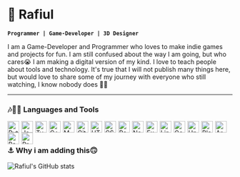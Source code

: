# 🎃 Rafiul

**`Programmer | Game-Developer | 3D Designer`**

I am a Game-Developer and Programmer who loves to make indie games and projects for fun. I am still confused about the way I am going, but who cares😭 I am making a digital version of my kind. I love to teach people about tools and technology. It's true that I will not publish many things here, but would love to share some of my journey with everyone who still watching, I know nobody does 🏴‍☠️

---

### 🎶🤷‍♂️ Languages and Tools


<img align="left" alt="Python" width="26px" style="padding-right:2px; " src="https://cdn.jsdelivr.net/gh/devicons/devicon/icons/python/python-plain.svg" />
<img align="left" alt="JavaScript" width="26px" style="padding-right:2px;" src="https://cdn.jsdelivr.net/gh/devicons/devicon/icons/javascript/javascript-plain.svg" />
<img align="left" alt="TypeScript" width="26px" style="padding-right:2px;" src="https://cdn.jsdelivr.net/gh/devicons/devicon/icons/typescript/typescript-plain.svg" />
<img align="left" alt="C++" width="26px" style="padding-right:2px;" src="https://cdn.jsdelivr.net/gh/devicons/devicon/icons/cplusplus/cplusplus-line.svg" />
<img align="left" alt="MATLAB" width="26px" style="padding-right:2px;" src="https://cdn.jsdelivr.net/gh/devicons/devicon/icons/matlab/matlab-original.svg" />
<img align="left" alt="Git" width="26px" style="padding-right:2px;" src="https://cdn.jsdelivr.net/gh/devicons/devicon/icons/git/git-original.svg" />
<img align="left" alt="HTML" width="26px" style="padding-right:2px;" src="https://cdn.jsdelivr.net/gh/devicons/devicon/icons/html5/html5-plain.svg" />
<img align="left" alt="CSS" width="26px" style="padding-right:2px;" src="https://cdn.jsdelivr.net/gh/devicons/devicon/icons/css3/css3-plain.svg" />

<img align="left" alt="React" width="26px" style="padding-right:2px;" src="https://cdn.jsdelivr.net/gh/devicons/devicon/icons/react/react-original.svg" />
<img align="left" alt="NodeJS" width="26px" style="padding-right:2px;" src="https://cdn.jsdelivr.net/gh/devicons/devicon/icons/nodejs/nodejs-original.svg" />
<img align="left" alt="Express" width="26px" style="padding-right:2px;" src="https://cdn.jsdelivr.net/gh/devicons/devicon/icons/express/express-original.svg" />
<img align="left" alt="Linux" width="26px" style="padding-right:2px;" src="https://cdn.jsdelivr.net/gh/devicons/devicon/icons/linux/linux-original.svg" />
<img align="left" alt="Godot" width="26px" style="padding-right:2px;" src="https://cdn.jsdelivr.net/gh/devicons/devicon/icons/godot/godot-original.svg" />
<img align="left" alt="Unity" width="26px" style="padding-right:2px;" src="https://cdn.jsdelivr.net/gh/devicons/devicon/icons/unity/unity-original.svg" />
<img align="left" alt="Blender" width="26px" style="padding-right:2px;" src="https://cdn.jsdelivr.net/gh/devicons/devicon/icons/blender/blender-original.svg" />
<img align="left" alt="Arduino" width="26px" style="padding-right:2px;" src="https://cdn.jsdelivr.net/gh/devicons/devicon/icons/arduino/arduino-original.svg" />
<img align="left" alt="RaspberryPI" width="26px" style="padding-right:2px;" src="https://cdn.jsdelivr.net/gh/devicons/devicon/icons/raspberrypi/raspberrypi-original.svg" />
<img align="left" alt="Processing" width="26px" style="padding-right:2px;" src="https://cdn.jsdelivr.net/gh/devicons/devicon/icons/processing/processing-original.svg" />
<br/>

#
### ⚓ Why i am adding this🙃
![Rafiul's GitHub stats](https://github-readme-stats.vercel.app/api?username=q4rafiul&show_icons=true&theme=radical)

<!-- ![GitHub Streak](https://streak-stats.demolab.com?user=q4rafiul&theme=gruvbox&border_radius=4.5) -->


